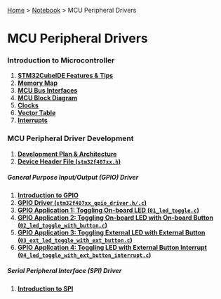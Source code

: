 <a href="../../">Home</a> > <a href="../notebook">Notebook</a> > MCU Peripheral Drivers

# MCU Peripheral Drivers



### Introduction to Microcontroller

1. **<a href="./stm32cubeide-features-and-tips">STM32CubeIDE Features & Tips</a>**
2. **<a href="./memory-map">Memory Map</a>**
3. **<a href="./mcu-bus-interfaces">MCU Bus Interfaces</a>**
4. **<a href="./mcu-block-diagram">MCU Block Diagram</a>**
5. **<a href="./clocks">Clocks</a>**
6. **<a href="./vector-table">Vector Table</a>**
7. **<a href="./interrupts">Interrupts</a>**



### MCU Peripheral Driver Development

1. **<a href="./development-plan-and-architecture">Development Plan & Architecture</a>**
1. **<a href="./device-header-file">Device Header File (`stm32f407xx.h`)</a>**

##### General Purpose Input/Output (GPIO) Driver

1. **<a href="./introduction-to-gpio">Introduction to GPIO</a>**
1. **<a href="./gpio-driver">GPIO Driver (`stm32f407xx_gpio_driver.h/.c`)</a>**
1. **<a href="./gpio-application-1">GPIO Application 1: Toggling On-board LED (`01_led_toggle.c`)</a>**
1. **<a href="./gpio-application-2">GPIO Application 2: Toggling On-board LED with On-board Button (`02_led_toggle_with_button.c`)</a>**
1. **<a href="./gpio-application-3">GPIO Application 3: Toggling External LED with External Button (`03_ext_led_toggle_with_ext_button.c`)</a>**
1. **<a href="./gpio-application-4">GPIO Application 4: Toggling LED with External Button Interrupt (`04_led_toggle_with_ext_button_interrupt.c`)</a>**

##### Serial Peripheral Interface (SPI) Driver

1. **<a href="./introduction-to-spi">Introduction to SPI</a>**

